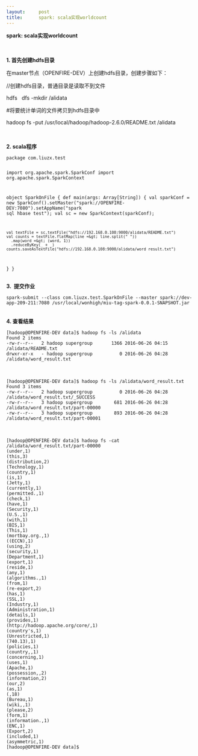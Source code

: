 ```yaml
---
layout:     post
title:      spark: scala实现worldcount
---
```

<div id="article_content" class="article_content clearfix csdn-tracking-statistics" data-pid="blog" data-mod="popu_307" data-dsm="post">
								            <link rel="stylesheet" href="https://csdnimg.cn/release/phoenix/template/css/ck_htmledit_views-f76675cdea.css">
						<div class="htmledit_views" id="content_views">
                
<p><span style="font-size:14px;"><strong>spark: scala实现worldcount</strong></span></p>
<p><strong><br></strong></p>
<p><strong>1. 首先创建hdfs目录</strong></p>
<p>在master节点（OPENFIRE-DEV）上创建hdfs目录，创建步骤如下：<br></p>
<p>//创建hdfs目录，普通目录是读取不到文件<br></p>
<p>hdfs   dfs -mkdir /alidata <br></p>
<p>#将要统计单词的文件拷贝到hdfs目录中<br></p>
<p>hadoop fs -put /usr/local/hadoop/hadoop-2.6.0/README.txt /alidata</p>
<p><br></p>
<p><strong>2. scala程序</strong></p>
<p></p><pre><code class="language-java">package com.liuzx.test

import org.apache.spark.SparkConf
import org.apache.spark.SparkContext

object SparkOnFile {
  def main(args: Array[String]) {
    val sparkConf = new SparkConf().setMaster("spark://OPENFIRE-DEV:7080").setAppName("spark sql hbase test");
    val sc = new SparkContext(sparkConf);

    val textFile = sc.textFile("hdfs://192.168.0.108:9000/alidata/README.txt")
    val counts = textFile.flatMap(line =&gt; line.split(" "))
      .map(word =&gt; (word, 1))
      .reduceByKey(_ + _)
    counts.saveAsTextFile("hdfs://192.168.0.108:9000/alidata/word_result.txt")
  }
}</code></pre>
<p><strong>3.  提交作业</strong></p><pre><code class="language-python">spark-submit --class com.liuzx.test.SparkOnFile --master spark://dev-app-209-211:7080 /usr/local/wonhigh/miu-tag-spark-0.0.1-SNAPSHOT.jar</code></pre><br><strong>4. 查看结果</strong>
<p></p><pre><code class="language-python">[hadoop@OPENFIRE-DEV data]$ hadoop fs -ls /alidata
Found 2 items
-rw-r--r--   2 hadoop supergroup       1366 2016-06-26 04:15 /alidata/README.txt
drwxr-xr-x   - hadoop supergroup          0 2016-06-26 04:28 /alidata/word_result.txt</code></pre><br><pre><code class="language-python">[hadoop@OPENFIRE-DEV data]$ hadoop fs -ls /alidata/word_result.txt
Found 3 items
-rw-r--r--   2 hadoop supergroup          0 2016-06-26 04:28 /alidata/word_result.txt/_SUCCESS
-rw-r--r--   3 hadoop supergroup        681 2016-06-26 04:28 /alidata/word_result.txt/part-00000
-rw-r--r--   3 hadoop supergroup        893 2016-06-26 04:28 /alidata/word_result.txt/part-00001</code></pre><br><pre><code class="language-python">[hadoop@OPENFIRE-DEV data]$ hadoop fs -cat /alidata/word_result.txt/part-00000
(under,1)
(this,3)
(distribution,2)
(Technology,1)
(country,1)
(is,1)
(Jetty,1)
(currently,1)
(permitted.,1)
(check,1)
(have,1)
(Security,1)
(U.S.,1)
(with,1)
(BIS,1)
(This,1)
(mortbay.org.,1)
((ECCN),1)
(using,2)
(security,1)
(Department,1)
(export,1)
(reside,1)
(any,1)
(algorithms.,1)
(from,1)
(re-export,2)
(has,1)
(SSL,1)
(Industry,1)
(Administration,1)
(details,1)
(provides,1)
(http://hadoop.apache.org/core/,1)
(country's,1)
(Unrestricted,1)
(740.13),1)
(policies,1)
(country,,1)
(concerning,1)
(uses,1)
(Apache,1)
(possession,,2)
(information,2)
(our,2)
(as,1)
(,18)
(Bureau,1)
(wiki,,1)
(please,2)
(form,1)
(information.,1)
(ENC,1)
(Export,2)
(included,1)
(asymmetric,1)
[hadoop@OPENFIRE-DEV data]$ </code></pre><br><br><p><br></p>
            </div>
                </div>